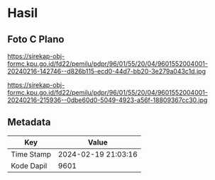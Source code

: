 # Hasil

## Foto C Plano

https://sirekap-obj-formc.kpu.go.id/fd22/pemilu/pdpr/96/01/55/20/04/9601552004001-20240216-142746--d826b115-ecd0-44d7-bb20-3e279a043c1d.jpg

https://sirekap-obj-formc.kpu.go.id/fd22/pemilu/pdpr/96/01/55/20/04/9601552004001-20240216-215936--0dbe60d0-5049-4923-a56f-18809367cc30.jpg


## Metadata

| Key        | Value               |
| ---------- | ------------------- |
| Time Stamp | 2024-02-19 21:03:16 |
| Kode Dapil | 9601                |



